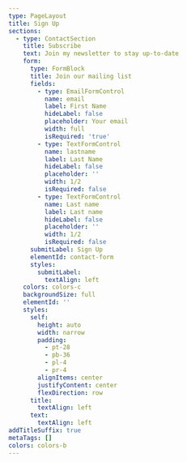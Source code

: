 ```yaml
---
type: PageLayout
title: Sign Up
sections:
  - type: ContactSection
    title: Subscribe
    text: Join my newsletter to stay up-to-date
    form:
      type: FormBlock
      title: Join our mailing list
      fields:
        - type: EmailFormControl
          name: email
          label: First Name
          hideLabel: false
          placeholder: Your email
          width: full
          isRequired: 'true'
        - type: TextFormControl
          name: lastname
          label: Last Name
          hideLabel: false
          placeholder: ''
          width: 1/2
          isRequired: false
        - type: TextFormControl
          name: Last name
          label: Last name
          hideLabel: false
          placeholder: ''
          width: 1/2
          isRequired: false
      submitLabel: Sign Up
      elementId: contact-form
      styles:
        submitLabel:
          textAlign: left
    colors: colors-c
    backgroundSize: full
    elementId: ''
    styles:
      self:
        height: auto
        width: narrow
        padding:
          - pt-28
          - pb-36
          - pl-4
          - pr-4
        alignItems: center
        justifyContent: center
        flexDirection: row
      title:
        textAlign: left
      text:
        textAlign: left
addTitleSuffix: true
metaTags: []
colors: colors-b
---
```

